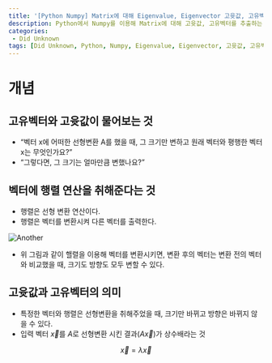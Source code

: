 ```yaml
---
title: '[Python Numpy] Matrix에 대해 Eigenvalue, Eigenvector 고윳값, 고유벡터 추출'
description: Python에서 Numpy를 이용해 Matrix에 대해 고윳값, 고유벡터를 추출하는 방법
categories:
 - Did Unknown
tags: [Did Unknown, Python, Numpy, Eigenvalue, Eigenvector, 고윳값, 고유벡터]
---
```

# 개념

## 고유벡터와 고윳값이 물어보는 것
- “벡터 x에 어떠한 선형변환 A를 했을 때, 그 크기만 변하고 원래 벡터와 평행한 벡터 x는 무엇인가요?”
- “그렇다면, 그 크기는 얼마만큼 변했나요?”

## 벡터에 행렬 연산을 취해준다는 것
- 행렬은 선형 변환 연산이다.
- 행렬은 벡터를 변환시켜 다른 벡터를 출력한다.

![Another](https://user-images.githubusercontent.com/79494088/129352525-f74b6b87-fc61-4772-aff7-3d618763843c.png)

- 위 그림과 같이 핼렬을 이용해 벡터를 변환시키면, 변환 후의 벡터는 변환 전의 벡터와 비교했을 때, 크기도 방향도 모두 변할 수 있다.

## 고윳값과 고유벡터의 의미
- 특정한 벡터와 행렬은 선형변환을 취해주었을 때, 크기만 바뀌고 방향은 바뀌지 않을 수 있다.
- 입력 벡터 $\overrightarrow{x}$를 $A$로 선형변환 시킨 결과($A\overrightarrow{x}$)가 상수배라는 것

$$\overrightarrow{x}=\lambda \overrightarrow{x}$$